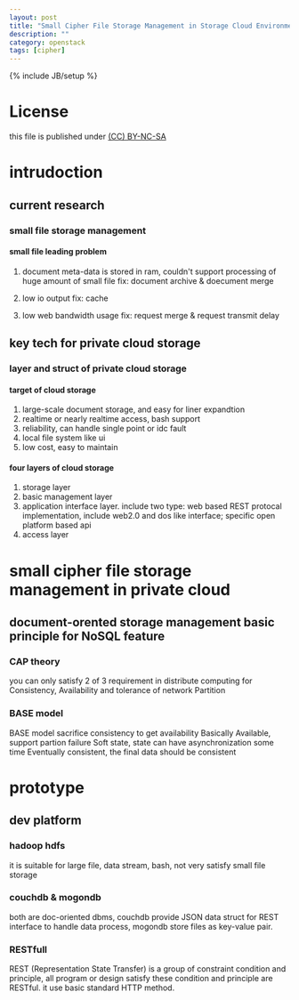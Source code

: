 ```yaml
---
layout: post
title: "Small Cipher File Storage Management in Storage Cloud Environment"
description: ""
category: openstack
tags: [cipher]
---
```

{% include JB/setup %}
# License
this file is published under [(CC) BY-NC-SA](http://creativecommons.org/licenses/by-nc-sa/3.0/)

# intrudoction
## current research
### small file storage management
#### small file leading problem
1. document meta-data is stored in ram, couldn't support processing of huge amount of small file
fix: document archive & doecument merge

2. low io output
fix: cache

3. low web bandwidth usage
fix: request merge & request transmit delay

## key tech for private cloud storage
### layer and struct of private cloud storage
#### target of cloud storage
1. large-scale document storage, and easy for liner expandtion
2. realtime or nearly realtime access, bash support
3. reliability, can handle single point or idc fault
4. local file system like ui
5. low cost, easy to maintain

#### four layers of cloud storage
1. storage layer
2. basic management layer
3. application interface layer. include two type: web based REST protocal implementation, include web2.0 and dos like interface; specific open platform based api
4. access layer

# small cipher file storage management in private cloud
## document-orented storage management basic principle for NoSQL feature
### CAP theory
you can only satisfy 2 of 3 requirement in distribute computing for
Consistency, Availability and tolerance of network Partition
### BASE model
  BASE model sacrifice consistency to get availability
  Basically Available, support partion failure
  Soft state, state can have asynchronization some time
  Eventually consistent, the final data should be consistent
# prototype
## dev platform
### hadoop hdfs
  it is suitable for large file, data stream, bash, not very satisfy
  small file storage
### couchdb & mogondb
  both are doc-oriented dbms, couchdb provide JSON data struct for
  REST interface to handle data process, mogondb store files as
  key-value pair.
### RESTfull
  REST (Representation State Transfer) is a group of constraint
  condition and principle, all program or design satisfy these
  condition and principle are RESTful. it use basic standard HTTP
  method.
